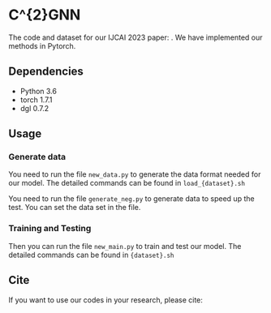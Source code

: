 # C^{2}GNN
The code and dataset for our IJCAI 2023 paper: . We have implemented our methods in Pytorch.

## Dependencies

- Python 3.6
- torch 1.7.1
- dgl 0.7.2

## Usage 

### Generate data

You need to run the file ```new_data.py``` to generate the data format needed for our model. The detailed commands 
can be found in ```load_{dataset}.sh```

You need to run the file ```generate_neg.py``` to generate data to speed up the test. You can set the 
data set in the file.

### Training and Testing 

Then you can run the file ```new_main.py``` to train and test our model. 
The detailed commands can be found in ```{dataset}.sh```



## Cite
If you want to use our codes in your research, please cite:
```

```

